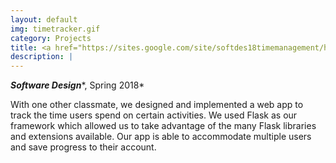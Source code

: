 ```yaml
---
layout: default
img: timetracker.gif
category: Projects
title: <a href="https://sites.google.com/site/softdes18timemanagement/home" target="_blank">TimeTracker Web App</a>
description: |
---
```

***Software Design****, Spring 2018*

With one other classmate, we designed and implemented a web app to track the time users spend on certain activities. We used Flask as our framework which allowed us to take advantage of the many Flask libraries and extensions available. Our app is able to accommodate multiple users and save progress to their account. 
